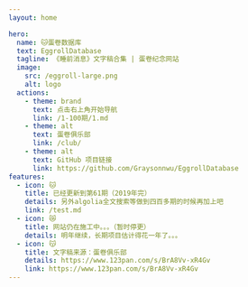 ```yaml
---
layout: home

hero:
  name: 🐱蛋卷数据库
  text: EggrollDatabase
  tagline: 《睡前消息》文字稿合集 | 蛋卷纪念网站
  image:
    src: /eggroll-large.png
    alt: logo
  actions:
    - theme: brand
      text: 点击右上角开始导航
      link: /1-100期/1.md
    - theme: alt
      text: 蛋卷俱乐部
      link: /club/
    - theme: alt
      text: GitHub 项目链接
      link: https://github.com/Graysonnwu/EggrollDatabase
features:
  - icon: 🐱
    title: 已经更新到第61期（2019年完）
    details: 另外algolia全文搜索等做到四百多期的时候再加上吧
    link: /test.md
  - icon: 😿
    title: 网站仍在施工中。。。（暂时停更）
    details: 明年继续，长期项目估计得花一年了。。。
  - icon: 😽
    title: 文字稿来源：蛋卷俱乐部
    details: https://www.123pan.com/s/BrA8Vv-xR4Gv
    link: https://www.123pan.com/s/BrA8Vv-xR4Gv
---
```


<!-- <br>
<br>

<script setup>
import homebutton from './.vitepress/theme/components/HomeButton.vue'
import bc from './.vitepress/theme/components/BiliComment.vue'
</script>

<homebutton :list="[1, 2, 3, 4, 5, 6, 7, 8, 9]"/>
<bc /> -->
